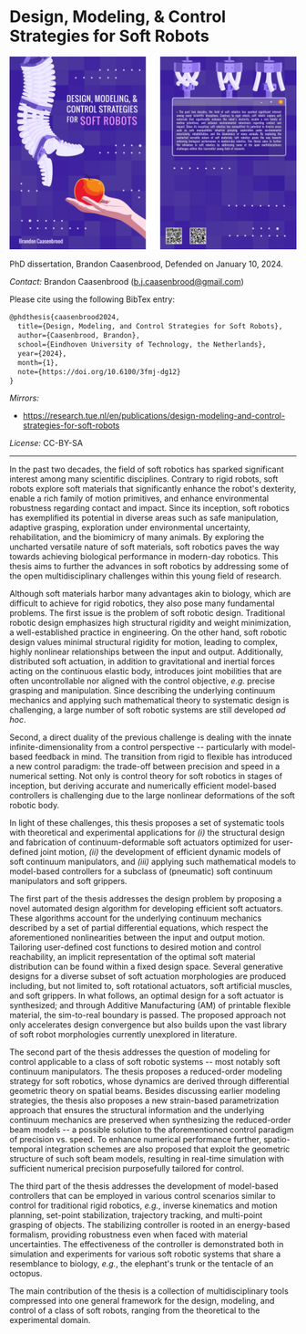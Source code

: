 Design, Modeling, & Control Strategies for Soft Robots
========================================================

<img src="figs/cover-combined.png" width="650"/>

PhD dissertation, Brandon Caasenbrood, Defended on January 10, 2024. 

_Contact:_ Brandon Caasenbrood (<b.j.caasenbrood@gmail.com>)

Please cite using the following BibTex entry:

```
@phdthesis{caasenbrood2024,
  title={Design, Modeling, and Control Strategies for Soft Robots},
  author={Caasenbrood, Brandon},
  school={Eindhoven University of Technology, the Netherlands},
  year={2024},
  month={1},
  note={https://doi.org/10.6100/3fmj-dg12}
}
```

_Mirrors:_ 
- https://research.tue.nl/en/publications/design-modeling-and-control-strategies-for-soft-robots

_License:_ CC-BY-SA 

---
In the past two decades, the field of soft robotics has sparked significant interest among many scientific disciplines. Contrary to rigid robots, soft robots explore soft materials that significantly enhance the robot's dexterity, enable a rich family of motion primitives, and enhance environmental robustness regarding contact and impact. Since its inception, soft robotics has exemplified its potential in diverse areas such as safe manipulation, adaptive grasping, exploration under environmental uncertainty, rehabilitation, and the biomimicry of many animals. By exploring the uncharted versatile nature of soft materials, soft robotics paves the way towards achieving biological performance in modern-day robotics. This thesis aims to further the advances in soft robotics by addressing some of the open multidisciplinary challenges within this young field of research.

Although soft materials harbor many advantages akin to biology, which are difficult to achieve for rigid robotics, they also pose many fundamental problems. The first issue is the problem of soft robotic design. Traditional robotic design emphasizes high structural rigidity and weight minimization, a well-established practice in engineering. On the other hand, soft robotic design values minimal structural rigidity for motion, leading to complex, highly nonlinear relationships between the input and output. Additionally, distributed soft actuation, in addition to gravitational and inertial forces acting on the continuous elastic body, introduces joint mobilities that are often uncontrollable nor aligned with the control objective, *e.g.* precise grasping and manipulation. Since describing the underlying continuum mechanics and applying such mathematical theory to systematic design is challenging, a large number of soft robotic systems are still developed *ad hoc*.

Second, a direct duality of the previous challenge is dealing with the innate infinite-dimensionality from a control perspective -- particularly with model-based feedback in mind. The transition from rigid to flexible has introduced a new control paradigm: the trade-off between precision and speed in a numerical setting. Not only is control theory for soft robotics in stages of inception, but deriving accurate and numerically efficient model-based controllers is challenging due to the large nonlinear deformations of the soft robotic body.

In light of these challenges, this thesis proposes a set of systematic tools with theoretical and experimental applications for *(i)* the structural design and fabrication of continuum-deformable soft actuators optimized for user-defined joint motion, *(ii)* the development of efficient dynamic models of soft continuum manipulators, and *(iii)* applying such mathematical models to model-based controllers for a subclass of (pneumatic) soft continuum manipulators and soft grippers.

The first part of the thesis addresses the design problem by proposing a novel automated design algorithm for developing efficient soft actuators. These algorithms account for the underlying continuum mechanics described by a set of partial differential equations, which respect the aforementioned nonlinearities between the input and output motion. Tailoring user-defined cost functions to desired motion and control reachability, an implicit representation of the optimal soft material distribution can be found within a fixed design space. Several generative designs for a diverse subset of soft actuation morphologies are produced including, but not limited to, soft rotational actuators, soft artificial muscles, and soft grippers. In what follows, an optimal design for a soft actuator is synthesized; and through Additive Manufacturing (AM) of printable flexible material, the sim-to-real boundary is passed. The proposed approach not only accelerates design convergence but also builds upon the vast library of soft robot morphologies currently unexplored in literature.

The second part of the thesis addresses the question of modeling for control applicable to a class of soft robotic systems -- most notably soft continuum manipulators. The thesis proposes a reduced-order modeling strategy for soft robotics, whose dynamics are derived through differential geometric theory on spatial beams. Besides discussing earlier modeling strategies, the thesis also proposes a new strain-based parametrization approach that ensures the structural information and the underlying continuum mechanics are preserved when synthesizing the reduced-order beam models -- a possible solution to the aforementioned control paradigm of precision vs. speed. To enhance numerical performance further, spatio-temporal integration schemes are also proposed that exploit the geometric structure of such soft beam models, resulting in real-time simulation with sufficient numerical precision purposefully tailored for control.

The third part of the thesis addresses the development of model-based controllers that can be employed in various control scenarios similar to control for traditional rigid robotics, *e.g.*, inverse kinematics and motion planning, set-point stabilization, trajectory tracking, and multi-point grasping of objects. The stabilizing controller is rooted in an energy-based formalism, providing robustness even when faced with material uncertainties. The effectiveness of the controller is demonstrated both in simulation and experiments for various soft robotic systems that share a resemblance to biology, *e.g.*, the elephant's trunk or the tentacle of an octopus.

The main contribution of the thesis is a collection of multidisciplinary tools compressed into one general framework for the design, modeling, and control of a class of soft robots, ranging from the theoretical to the experimental domain.
